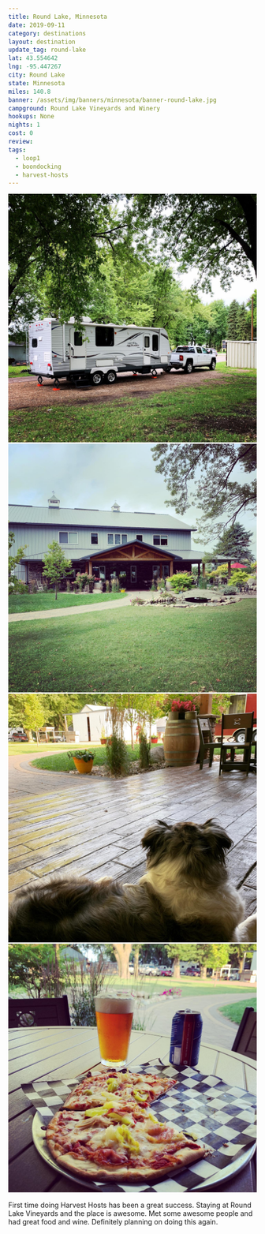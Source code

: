```yaml
---
title: Round Lake, Minnesota
date: 2019-09-11
category: destinations
layout: destination
update_tag: round-lake
lat: 43.554642 
lng: -95.447267
city: Round Lake
state: Minnesota
miles: 140.8
banner: /assets/img/banners/minnesota/banner-round-lake.jpg
campground: Round Lake Vineyards and Winery
hookups: None
nights: 1
cost: 0
review:
tags: 
  - loop1
  - boondocking
  - harvest-hosts
---
```


<div class="img-slider">
    <img src="/assets/img/destinations/minnesota/round-lake/round-lake-1.jpg">
    <img src="/assets/img/destinations/minnesota/round-lake/round-lake-2.jpg">
    <img src="/assets/img/destinations/minnesota/round-lake/round-lake-3.jpg">
    <img src="/assets/img/destinations/minnesota/round-lake/round-lake-4.jpg">
</div>

First time doing Harvest Hosts has been a great success. Staying at Round Lake Vineyards and the place is awesome. Met some awesome people and had great food and wine. Definitely planning on doing this again.
